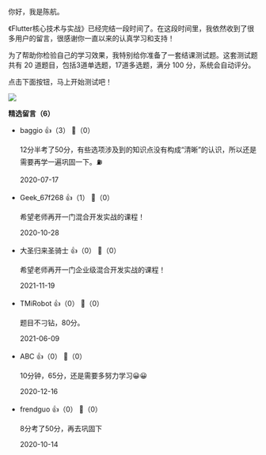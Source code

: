 你好，我是陈航。

《Flutter核心技术与实战》已经完结一段时间了。在这段时间里，我依然收到了很多用户的留言，很感谢你一直以来的认真学习和支持！

为了帮助你检验自己的学习效果，我特别给你准备了一套结课测试题。这套测试题共有 20 道题目，包括3道单选题，17道多选题，满分 100 分，系统会自动评分。

点击下面按钮，马上开始测试吧！

[![](https://static001.geekbang.org/resource/image/28/a4/28d1be62669b4f3cc01c36466bf811a4.png?wh=1142%2A201)](http://time.geekbang.org/quiz/intro?act_id=181&exam_id=424)
<div><strong>精选留言（6）</strong></div><ul>
<li><span>baggio</span> 👍（3） 💬（0）<p>12分半考了50分，有些选项涉及到的知识点没有构成“清晰”的认识，所以还是需要再学一遍巩固一下。⛽️</p>2020-07-17</li><br/><li><span>Geek_67f268</span> 👍（1） 💬（0）<p>希望老师再开一门混合开发实战的课程！</p>2020-10-28</li><br/><li><span>大圣归来圣骑士</span> 👍（0） 💬（0）<p>希望老师再开一门企业级混合开发实战的课程！</p>2021-11-19</li><br/><li><span>TMiRobot</span> 👍（0） 💬（0）<p>题目不刁钻，80分。</p>2021-06-09</li><br/><li><span>ABC</span> 👍（0） 💬（0）<p>10分钟，65分，还是需要多努力学习😀😀</p>2020-12-16</li><br/><li><span>frendguo</span> 👍（0） 💬（0）<p>8分考了50分，再去巩固下</p>2020-10-14</li><br/>
</ul>